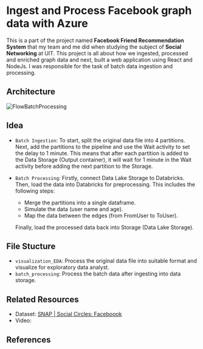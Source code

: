 # Ingest and Process Facebook graph data with Azure

This is a part of the project named **Facebook Friend Recommendation System** that my team and me did when studying the subject of **Social Networking** at UIT. This project is all about how we ingested, processed and enriched graph data and next, built a web application using React and NodeJs. I was responsible for the task of batch data ingestion and processing. 

## Architecture

![FlowBatchProcessing](https://github.com/ngochien1007/graph-data-ingest-process-azure/assets/154615929/9fc002f5-9374-486b-81e8-27fc2e230931)

## Idea

- `Batch Ingestion`: To start, split the original data file into 4 partitions. Next, add the partitions to the pipeline and use the Wait activity to set the delay to 1 minute. This means that after each partition is added to the Data Storage (Output container), it will wait for 1 minute in the Wait activity before adding the next partition to the Storage.
- `Batch Processing`: Firstly, connect Data Lake Storage to Databricks. Then, load the data into Databricks for preprocessing. This includes the following steps:
  -   Merge the partitions into a single dataframe.
  -   Simulate the data (user name and age).
  -   Map the data between the edges (from FromUser to ToUser).
    
    Finally, load the processed data back into Storage (Data Lake Storage).
## File Stucture

- `visualization_EDA`: Process the original data file into suitable format and visualize for exploratory data analyst.
- `batch_processing`: Process the batch data after ingesting into data storage.

## Related Resources

- Dataset: [SNAP | Social Circles: Faceboook](https://snap.stanford.edu/data/ego-Facebook.html)
- Video:

## References
